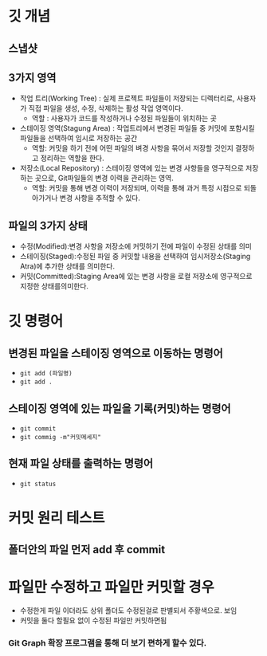 # 깃 개념
## 스냅샷

## 3가지 영역
 - 작업 트리(Working Tree) : 실제 프로젝트 파일들이 저장되는 디렉터리로, 사용자가 직접 파일을 생성, 수정, 삭제하는 활성 작업 영역이다.
   - 역할 : 사용자가 코드를 작성하거나 수정된 파일들이 위치하는 곳
 - 스테이징 영역(Stagung Area) : 작업트리에서 변경된 파일들 중 커밋에 포함시킬 파일들을 선택하여 임시로 저장하는 공간
   - 역할: 커밋을 하기 전에 어떤 파일의 벼경 사항을 묶어서 저장할 것인지 결정하고 정리하는 역할을 한다.
 - 저장소(Local Repository) : 스테이징 영역에 있는 변경 사항들을 영구적으로 저장하는 곳으로, Git파일들의 변경 이력을 관리하는 영역.
   - 역할: 커밋을 통해 변경 이력이 저장되며, 이력을 통해 과거 특정 시점으로 되돌아가거나 변경 사항을 추적할 수 있다.


 ## 파일의 3가지 상태
 - 수정(Modified):변경 사항을 저장소에 커밋하기 전에 파일이 수정된 상태를 의미
 - 스테이징(Staged):수정된 파일 중 커밋할 내용을 선택하여 임시저장소(Staging Atra)에 추가한 상태를 의미한다.
 - 커밋(Committed):Staging Area에 있는 변경 사항을 로컬 저장소에 영구적으로 지정한 상태를의미한다. 

 # 깃 명령어
 
 ## 변경된 파일을 스테이징 영역으로 이동하는 명령어
 - `git add (파일명)` 
 - `git add .`

 ## 스테이징 영역에 있는 파일을 기록(커밋)하는 명령어
- `git commit`
- `git commig -m"커밋메세지"`
 ## 현재 파일 상태를 출력하는 명령어
 - `git status`

# 커밋 원리 테스트
## 폴더안의 파일 먼저 add 후 commit

# 파일만 수정하고 파일만 커밋할 경우
- 수정한게 파일 이더라도 상위 폴더도 수정된걸로 판별되서 주황색으로. 보임
- 커밋을 둘다 할필요 없이 수정된 파일만 커밋하면됨

### Git Graph 확장 프로그램을 통해 더 보기 편하게 할수 있다.
